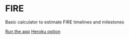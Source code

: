 # FIRE
Basic calculator to estimate FIRE timelines and milestones

[Run the app](https://share.streamlit.io/sckilcoyne/fire/main/app.py)
[Heroku option](https://fire-path-app.herokuapp.com/)
